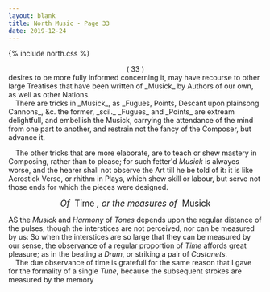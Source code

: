 ```yaml
---
layout: blank
title: North Music - Page 33
date: 2019-12-24 
---
```

{% include north.css %}
<center>( 33 )</center>
desires to be more fully informed concerning it, may have recourse to other large Treatises that have been written of _Musick_ by Authors of our own, as well as other Nations.
<br>
&emsp;There are tricks in _Musick_, as _Fugues, Points, Descant upon plainsong Cannons_, &c. the former, _scil._ _Fugues_ and _Points_ are extream delightfull, and embellish the Musick, carrying the attendance of the mind from one part to another, and restrain not the fancy of the Composer, but advance it.

&emsp;The other tricks that are more elaborate, are to teach or shew mastery in Composing, rather than to please; for such fetter'd _Musick_ is alwayes worse, and the hearer shall not observe the Art till he be told of it: it is like Acrostick Verse, or rhithm in Plays, which shew skill or labour, but serve not those ends for which the pieces were designed.
<br>

<center><big><em>Of</em>&nbsp; <smallc><spread>Time</spread></smallc> <em>, or the measures of</em>&nbsp; <smallc><spread>Musick</spread></smallc></big></center> 

<dcap2></dcap2> 
AS the _Musick_ and _Harmony_ of _Tones_ depends upon the regular distance of the pulses, though the interstices are not perceived, nor can be measured by us: So when the interstices are so large that they can be measured by our sense, the observance of a regular proportion of _Time_ affords great pleasure; as in the beating a _Drum_, or striking a pair of _Castanets_.
<br>
&emsp;The due observance of time is gratefull for the same reason that I gave for the formality of a single _Tune_, because the subsequent strokes are measured by the memory